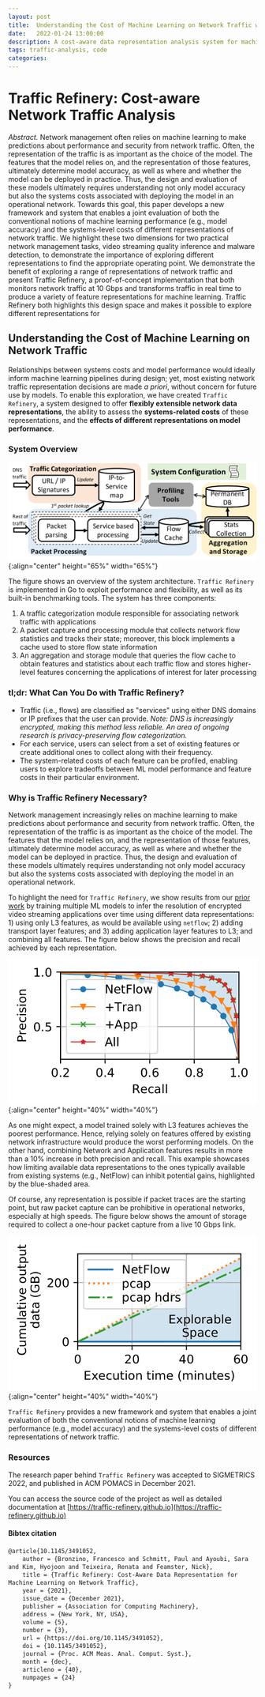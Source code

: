 ```yaml
---
layout: post
title:  Understanding the Cost of Machine Learning on Network Traffic with Traffic Refinery
date:   2022-01-24 13:00:00
description: A cost-aware data representation analysis system for machine learning on network traffic 
tags: traffic-analysis, code
categories: 
---
```


# Traffic Refinery: Cost-aware Network Traffic Analysis

*Abstract.*  Network management often relies on machine learning to make
predictions about performance and security from network traffic. Often, the
representation of the traffic is as important as the choice of the model. The
features that the model relies on, and the representation of those features,
ultimately determine model accuracy, as well as where and whether the model can
be deployed in practice. Thus, the design and evaluation of these models
ultimately requires understanding not only model accuracy but also the systems
costs associated with deploying the model in an operational network. Towards
this goal, this paper develops a new framework and system that enables a joint
evaluation of both the conventional notions of machine learning performance
(e.g., model accuracy) and the systems-level costs of different representations
of network traffic. We highlight these two dimensions for two practical network
management tasks, video streaming quality inference and malware detection, to
demonstrate the importance of exploring different representations to find the
appropriate operating point. We demonstrate the benefit of exploring a range of
representations of network traffic and present Traffic Refinery, a
proof-of-concept implementation that both monitors network traffic at 10 Gbps
and transforms traffic in real time to produce a variety of feature
representations for machine learning. Traffic Refinery both highlights this
design space and makes it possible to explore different representations for

## Understanding the Cost of Machine Learning on Network Traffic

Relationships between systems costs and model performance would ideally inform
machine learning pipelines during design; yet, most existing network traffic
representation decisions are made *a priori*, without concern for future use by
models. To enable this exploration, we have created `Traffic Refinery`, a system
designed to offer **flexibly extensible network data representations**, the
ability to assess the **systems-related costs** of these representations, and
the **effects of different representations on model performance**. 

### System Overview
![Traffic Refinery System Overview Diagram](/assets/img/system.png){:align="center" height="65%" width="65%"}

The figure shows an overview of the system architecture. `Traffic Refinery` is
implemented in Go to exploit performance and flexibility, as well as its
built-in benchmarking tools. The system has three components: 

1. A traffic categorization module responsible for associating network traffic
   with applications 
2. A packet capture and processing module that collects network flow statistics
   and tracks their state; moreover, this block implements a cache used to store
   flow state information
3. An aggregation and storage module that queries the flow cache to obtain
   features and statistics about each traffic flow and stores higher-level
   features concerning the applications of interest for later processing

### tl;dr: What Can You Do with Traffic Refinery?
*  Traffic (i.e., flows) are classified as "services" using either DNS domains
   or IP prefixes that the user can provide. *Note: DNS is increasingly
   encrypted, making this method less reliable. An area of ongoing research is
   privacy-preserving flow categorization.*
*  For each service, users can select from a set of existing features or create
   additional ones to collect along with their frequency.
*  The system-related costs of each feature can be profiled, enabling users to
   explore tradeoffs between ML model performance and feature costs in their
   particular environment.

### Why is Traffic Refinery Necessary?
Network management increasingly relies on machine learning to make predictions
about performance and security from network traffic. Often, the representation
of the traffic is as important as the choice of the model. The features that the
model relies on, and the representation of those features, ultimately determine
model accuracy, as well as where and whether the model can be deployed in
practice. Thus, the design and evaluation of these models ultimately requires
understanding not only model accuracy but also the systems costs associated with
deploying the model in an operational network. 

To highlight the need for `Traffic Refinery`, we show results from our [prior
work](https://dl.acm.org/doi/10.1145/3366704) by training multiple ML models to
infer the resolution of encrypted video streaming applications over time using
different data representations: 1) using only L3 features, as would be available
using `netflow`; 2) adding transport layer features; and 3) adding application
layer features to L3; and combining all features. The figure below shows the
precision and recall achieved by each representation. 

![Resolution inference features](/assets/img/resolution_features.png){:align="center" height="40%" width="40%"}

As one might expect, a model trained solely with L3 features achieves the
poorest performance. Hence, relying solely on features offered by existing
network infrastructure would produce the worst performing models. On the other
hand, combining Network and Application features results in more than a 10%
increase in both precision and recall. This example showcases how limiting
available data representations to the ones typically available from existing
systems (e.g., NetFlow) can inhibit potential gains, highlighted by the
blue-shaded area. 

Of course, any representation is possible if packet traces are the starting
point, but raw packet capture can be prohibitive in operational networks,
especially at high speeds.  The figure below shows the amount of storage
required to collect a one-hour packet capture from a live 10 Gbps link. 

![Storage profile](/assets/img/storage_profile.png){:align="center" height="40%" width="40%"}


`Traffic Refinery` provides a new framework and system that enables a joint
evaluation of both the conventional notions of machine learning performance
(e.g., model accuracy) and the systems-level costs of different representations
of network traffic. 

### Resources
The research paper behind `Traffic Refinery` was accepted to SIGMETRICS 2022,
and published in ACM POMACS in December 2021.

You can access the source code of the project as well as detailed documentation at [https://traffic-refinery.github.io](https://traffic-refinery.github.io)

#### Bibtex citation
```
@article{10.1145/3491052,
    author = {Bronzino, Francesco and Schmitt, Paul and Ayoubi, Sara and Kim, Hyojoon and Teixeira, Renata and Feamster, Nick},
    title = {Traffic Refinery: Cost-Aware Data Representation for Machine Learning on Network Traffic},
    year = {2021},
    issue_date = {December 2021},
    publisher = {Association for Computing Machinery},
    address = {New York, NY, USA},
    volume = {5},
    number = {3},
    url = {https://doi.org/10.1145/3491052},
    doi = {10.1145/3491052},
    journal = {Proc. ACM Meas. Anal. Comput. Syst.},
    month = {dec},
    articleno = {40},
    numpages = {24}
}
```